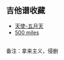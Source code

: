 ## 吉他谱收藏

- [天使-五月天](/docs/天使-五月天.md)
- [500 miles](/docs/500-miles.md)
















<br>备注：拿来主义，侵删

